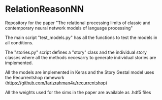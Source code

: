 # RelationReasonNN
Repository for the paper "The relational processing limits of classic and contemporary neural network models of language processing"


The main script "test_models.py" has all the functions to test the models in all conditions.

The "stories.py" script defines a "story" class and the individual story classes where all the methods necesarry to generate individual stories are implemented.

All the models are implemented in Keras and the Story Gestal model uses the Recurrentshop ramework (https://github.com/farizrahman4u/recurrentshop)

All the weights used for the sims in the paper are available as .hdf5 files
